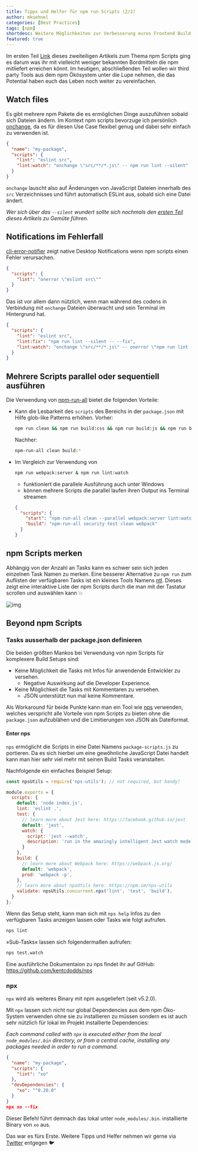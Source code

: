 ```yaml
---
title: Tipps und Helfer für npm run Scripts (2/2)
author: mkuehnel
categories: [Best Practices]
tags: [npm]
shortdesc: Weitere Möglichkeiten zur Verbesserung eures Frontend Build-Setups.
featured: true
---
```


Im ersten Teil [Link](https://labs.micromata.de/best-practices/tipps-und-helfer-fuer-npm-run-scripts-teil-1/) dieses zweiteiligen Artikels zum Thema npm Scripts ging es darum was  ihr mit vielleicht weniger bekannten Bordmitteln die npm mitliefert  erreichen könnt. Im heutigen, abschließenden Teil wollen wir third party Tools aus dem npm Ökösystem unter die Lupe nehmen, die das Potential  haben euch das Leben noch weiter zu vereinfachen.

## Watch files

Es gibt mehrere npm Pakete die es ermöglichen Dinge auszuführen  sobald sich Dateien ändern. Im Kontext npm scripts bevorzuge ich  persönlich [onchange](https://github.com/Qard/onchange), da es für diesen Use Case flexibel genug und dabei sehr einfach zu verwenden ist.

```json
{
  "name": "my-package",
  "scripts": {
    "lint": "eslint src",
    "lint:watch": "onchange \"src/**/*.js\" -- npm run lint --silent"
  }
}
```

`onchange` lauscht also auf Änderungen von JavaScript Dateien innerhalb des `src` Verzeichnisses und führt automatisch ESLint aus, sobald sich eine Datei ändert.

*Wer sich über das `--silent` wundert sollte sich nochmals den [ersten Teil](https://labs.micromata.de/best-practices/tipps-und-helfer-fuer-npm-run-scripts-teil-1/) dieses Artikels zu Gemüte führen.*

## Notifications im Fehlerfall

[cli-error-notifier](https://github.com/micromata/cli-error-notifier) zeigt native Desktop Notifications wenn npm scripts einen Fehler verursachen.

```json
{
  "scripts": {
    "lint": "onerror \"eslint src\""
  }
}
```

Das ist vor allem dann nützlich, wenn man während des codens in Verbindung mit `onchange` Dateien überwacht und sein Terminal im Hintergrund hat.

```json
{
  "scripts": {
    "lint": "eslint src",
    "lint:fix": "npm run lint --silent -- --fix",
    "lint:watch": "onchange \"src/**/*.js\" -- onerror \"npm run lint --silent\""
  }
}
```

## Mehrere Scripts parallel oder sequentiell ausführen

Die Verwendung von [npm-run-all](https://github.com/mysticatea/npm-run-all) bietet die folgenden Vorteile:

- Kann die Lesbarkeit des `scripts` des Bereichs in der `package.json` mit Hilfe glob-like Patterns erhöhen. Vorher:

  ```bash
  npm run clean && npm run build:css && npm run build:js && npm run build:html
  ```

  Nachher:

  ```bash
  npm-run-all clean build:*
  ```

- Im Vergleich zur Verwendung von

  ```bash
  npm run webpack:server & npm run lint:watch
  ```

  - funktioniert die parallele Ausführung auch unter Windows
  - können mehrere Scripts die parallel laufen ihren Output ins Terminal streamen

  ```json
  {
    "scripts": {
      "start": "npm-run-all clean --parallel webpack:server lint:watch",
      "build": "npm-run-all security test clean webpack"
    }
  }
  ```

   

## npm Scripts merken

Abhängig von der Anzahl an Tasks kann es schwer sein sich jeden einzelnen Task Namen zu merken. Eine besserer Alternative zu `npm run` zum Auflisten der verfügbaren Tasks ist ein kleines Tools Namens [ntl](https://github.com/ruyadorno/ntl). Dieses zeigt eine interaktive Liste der npm Scripts durch die man mit der Tastatur scrollen und auswählen kann 💥

![img](https://labs.micromata.de/wp-content/uploads/2019/05/ntl.png)



## Beyond npm Scripts

### Tasks ausserhalb der package.json definieren

Die beiden größten Mankos bei Verwendung von npm Scripts für komplexere Build Setups sind:

- Keine Möglichkeit die Tasks mit Infos für anwendende Entwickler zu versehen.
  - Negative Auswirkung auf die Developer Experience.
- Keine Möglichkeit die Tasks mit Kommentaren zu versehen.
  - JSON unterstützt nun mal keine Kommentare.

Als Workaround für beide Punkte kann man ein Tool wie [nps](https://github.com/kentcdodds/nps) verwenden, welches verspricht alle Vorteile von npm Scripts zu bieten ohne die `package.json` aufzublähen und die Limitierungen von JSON als Dateiformat.

#### Enter nps

`nps` ermöglicht die Scripts in eine Datei Namens `package-scripts.js` zu portieren. Da es sich hierbei um eine gewöhnliche JavaScript Datei  handelt kann man hier sehr viel mehr mit seinen Build Tasks  veranstalten.

Nachfolgende ein einfaches Beispiel Setup:

```javascript
const npsUtils = require('nps-utils'); // not required, but handy!

module.exports = {
  scripts: {
    default: 'node index.js',
    lint: 'eslint .',
    test: {
      // learn more about Jest here: https://facebook.github.io/jest
      default: 'jest',
      watch: {
        script: 'jest --watch',
        description: 'run in the amazingly intelligent Jest watch mode'
      }
    },
    build: {
      // learn more about Webpack here: https://webpack.js.org/
      default: 'webpack',
      prod: 'webpack -p',
    },
    // learn more about npsUtils here: https://npm.im/nps-utils
    validate: npsUtils.concurrent.nps('lint', 'test', 'build'),
  }
};
```

Wenn das Setup steht, kann man sich mit `nps help` Infos zu den verfügbaren Tasks anzeigen lassen oder Tasks wie folgt aufrufen.

```bash
nps lint
```

»Sub-Tasks« lassen sich folgendermaßen aufrufen:

```bash
nps test.watch
```

Eine ausführliche Dokumentaion zu nps findet ihr auf GitHub: https://github.com/kentcdodds/nps

### npx

`npx` wird als weiteres Binary mit npm ausgeliefert (seit v5.2.0).

Mit `npx` lassen sich nicht nur global Dependencies aus  dem npm Öko-System verwenden ohne sie zu installieren zu müssen sondern  es ist auch sehr nützlich für lokal im Projekt installierte  Dependencies:

*Each command called with `npx` is executed either from the local `node_modules/.bin` directory, or from a central cache, installing any packages needed in order to run a command.*

```json
{
  "name": "my-package",
  "scripts": {
    "lint": "xo"
  },
  "devDependencies": {
    "xo": "^0.20.0"
  }
}
npx xo --fix
```

Dieser Befehl führt demnach das lokal unter `node_modules/.bin`. installierte Binary von `xo` aus.


Das war es fürs Erste. Weitere Tipps und Helfer nehmen wir gerne via [Twitter](https://twitter.com/micromata) entgegen 🐦
